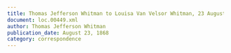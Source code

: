 ```yaml
---
title: Thomas Jefferson Whitman to Louisa Van Velsor Whitman, 23 August 1868
document: loc.00449.xml
author: Thomas Jefferson Whitman
publication_date: August 23, 1868
category: correspondence
---
```


